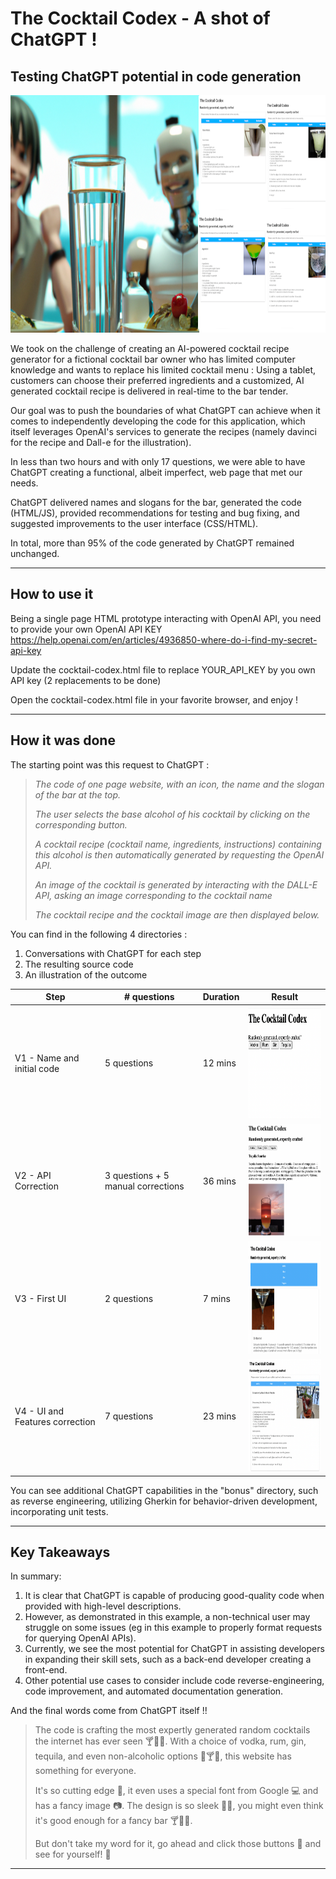 # The Cocktail Codex - A shot of ChatGPT !

## Testing ChatGPT potential in code generation

<img src="images/image.png" height="380">

We took on the challenge of creating an AI-powered cocktail recipe generator for a fictional cocktail bar owner who has limited computer knowledge and wants to replace his limited cocktail menu : Using a tablet, customers can choose their preferred ingredients and a customized, AI generated cocktail recipe is delivered in real-time to the bar tender. 

Our goal was to push the boundaries of what ChatGPT can achieve when it comes to independently developing the code for this application, which itself leverages OpenAI's services to generate the recipes (namely davinci for the recipe and Dall-e for the illustration). 

In less than two hours and with only 17 questions, we were able to have ChatGPT creating a functional, albeit imperfect, web page that met our needs. 

ChatGPT delivered names and slogans for the bar, generated the code (HTML/JS), provided recommendations for testing and bug fixing, and suggested improvements to the user interface (CSS/HTML).  

In total, more than 95% of the code generated by ChatGPT remained unchanged. 

---

## How to use it

Being a single page HTML prototype interacting with OpenAI API, you need to provide your own OpenAI API KEY
https://help.openai.com/en/articles/4936850-where-do-i-find-my-secret-api-key

Update the cocktail-codex.html file to replace YOUR_API_KEY by you own API key (2 replacements to be done)

Open the cocktail-codex.html file in your favorite browser, and enjoy !

---

## How it was done

The starting point was this request to ChatGPT : 
>*The code of one page website, with an icon, the name and the slogan of the bar at the top.*
>
>*The user selects the base alcohol of his cocktail by clicking on the corresponding button.*
>
>*A cocktail recipe (cocktail name, ingredients, instructions) containing this alcohol is then automatically generated by requesting the OpenAI API.*
>
>*An image of the cocktail is generated by interacting with the DALL-E API, asking an image corresponding to the cocktail name*
>
>*The cocktail recipe and the cocktail image are then displayed below.*

You can find in the following 4 directories :
1. Conversations with ChatGPT for each step
2. The resulting source code
3. An illustration of the outcome

|  Step | # questions | Duration | Result |
|-----------------|-----------------|-----------------|-----------------|
| V1 - Name and initial code | 5 questions   | 12 mins    | <img src="v1-name_and_initial_code/cocktail-codex_v1.png" height="180">    |
| V2 - API Correction | 3 questions + 5 manual corrections    | 36 mins    | <img src="v2-API_Correction/cocktail-codex_v2.png" height="180">    |
| V3 - First UI | 2 questions    | 7 mins    | <img src="v3-first_UI/cocktail-codex_v3.png" height="180">    |
| V4 - UI and Features correction | 7 questions    | 23 mins    | <img src="v4-UI_and_features_improvments/cocktail-codex_v4.png" height="180">    |

You can see additional ChatGPT capabilities in the "bonus" directory, such as reverse engineering, utilizing Gherkin for behavior-driven development, incorporating unit tests.

---

## Key Takeaways

In summary:

1. It is clear that ChatGPT is capable of producing good-quality code when provided with high-level descriptions.
2. However, as demonstrated in this example, a non-technical user may struggle on some issues (eg in this example to properly format requests for querying OpenAI APIs).
3. Currently, we see the most potential for ChatGPT in assisting developers in expanding their skill sets, such as a back-end developer creating a front-end.
4. Other potential use cases to consider include code reverse-engineering, code improvement, and automated documentation generation.

And the final words come from ChatGPT itself !!

>The code is crafting the most expertly generated random cocktails the internet has ever seen 🍸🍹🥃. 
>With a choice of vodka, rum, gin, tequila, and even non-alcoholic options 🍹🍸🍺, this website has something for everyone. 
>
>It's so cutting edge 🤖, it even uses a special font from Google 💻 and has a fancy image 📷. 
>The design is so sleek 🕺💄, you might even think it's good enough for a fancy bar 🍸🍹🥃. 
>
>But don't take my word for it, go ahead and click those buttons 🔘 and see for yourself! 🚀

---